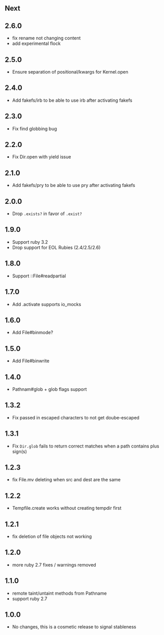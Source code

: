 ## Next

## 2.6.0
- fix rename not changing content
- add experimental flock

## 2.5.0
- Ensure separation of positional/kwargs for Kernel.open

## 2.4.0

- Add fakefs/irb to be able to use irb after activating fakefs

## 2.3.0

- Fix find globbing bug

## 2.2.0

- Fix Dir.open with yield issue

## 2.1.0

- Add fakefs/pry to be able to use pry after activating fakefs

## 2.0.0

- Drop `.exists?` in favor of `.exist?`

## 1.9.0

- Support ruby 3.2
- Drop support for EOL Rubies (2.4/2.5/2.6)

## 1.8.0

- Support ::File#readpartial

## 1.7.0

- Add .activate supports io_mocks

## 1.6.0

- Add File#binmode?

## 1.5.0

- Add File#binwrite

## 1.4.0

- Pathnam#glob + glob flags support

## 1.3.2

- Fix passed in escaped characters to not get doube-escaped

## 1.3.1

- Fix `Dir.glob` fails to return correct matches when a path contains plus sign(s)

## 1.2.3

- fix File.mv deleting when src and dest are the same

## 1.2.2

- Tempfile.create works without creating tempdir first

## 1.2.1

- fix deletion of file objects not working

## 1.2.0

- more ruby 2.7 fixes / warnings removed

## 1.1.0

- remote taint/untaint methods from Pathname
- support ruby 2.7

## 1.0.0

- No changes, this is a cosmetic release to signal stableness
